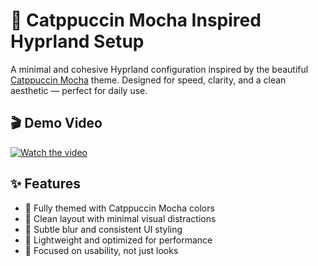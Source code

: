# 🌙 Catppuccin Mocha Inspired Hyprland Setup

A minimal and cohesive Hyprland configuration inspired by the beautiful [Catppuccin Mocha](https://github.com/catppuccin) theme. Designed for speed, clarity, and a clean aesthetic — perfect for daily use.

## 🎬 Demo Video

[![Watch the video](https://img.youtube.com/vi/7uqnbw2weE4/maxresdefault.jpg)](https://youtu.be/7uqnbw2weE4)

## ✨ Features

- 🧁 Fully themed with Catppuccin Mocha colors
- 📁 Clean layout with minimal visual distractions
- 🧊 Subtle blur and consistent UI styling
- 🧠 Lightweight and optimized for performance
- 🎯 Focused on usability, not just looks
